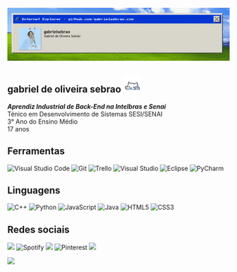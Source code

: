 ![Header](./readme.gif)

## gabriel de oliveira sebrao <img src="./gatinho.gif" width=40>

 ***Aprendiz Industrial de Back-End na Intelbras e Senai***<br> Ténico em Desenvolvimento de Sistemas SESI/SENAI <br> 3° Ano do Ensino Médio <br> 17 anos
## **Ferramentas**
![Visual Studio Code](https://img.shields.io/badge/Visual%20Studio%20Code-0078d7.svg?style=for-the-badge&logo=visual-studio-code&logoColor=white)
![Git](https://img.shields.io/badge/git-%23F05033.svg?style=for-the-badge&logo=git&logoColor=white)
![Trello](https://img.shields.io/badge/Trello-%23026AA7.svg?style=for-the-badge&logo=Trello&logoColor=white)
![Visual Studio](https://img.shields.io/badge/Visual%20Studio-5C2D91.svg?style=for-the-badge&logo=visual-studio&logoColor=white)
![Eclipse](https://img.shields.io/badge/Eclipse-FE7A16.svg?style=for-the-badge&logo=Eclipse&logoColor=white)
![PyCharm](https://img.shields.io/badge/pycharm-143?style=for-the-badge&logo=pycharm&logoColor=black&color=black&labelColor=green)
## **Linguagens**
![C++](https://img.shields.io/badge/c++-%2300599C.svg?style=for-the-badge&logo=c%2B%2B&logoColor=white)
![Python](https://img.shields.io/badge/python-3670A0?style=for-the-badge&logo=python&logoColor=white)
![JavaScript](https://img.shields.io/badge/javascript-%23323330.svg?style=for-the-badge&logo=javascript&logoColor=%23F7DF1E)
![Java](https://img.shields.io/badge/java-%23ED8B00.svg?style=for-the-badge&logo=openjdk&logoColor=white)
![HTML5](https://img.shields.io/badge/html5-%23E34F26.svg?style=for-the-badge&logo=html5&logoColor=white)
![CSS3](https://img.shields.io/badge/css3-%231572B6.svg?style=for-the-badge&logo=css3&logoColor=white)

## **Redes sociais**
<a href="https://instagram.com/gabwlfgrl" target="_blank" style="text-decoration: none;"> <img src= "https://img.shields.io/badge/Instagram-E4405F.svg?style=for-the-badge&logo=Instagram&logoColor=white">
<a href="https://open.spotify.com/user/ofq3ca0anjo3wx75yndohtm88" target="_blank" style="text-decoration: none;">![Spotify](https://img.shields.io/badge/Spotify-1ED760?style=for-the-badge&logo=spotify&logoColor=white)
<a href="https://www.last.fm/pt/user/omorismt" target="_blank" style="text-decoration: none;"> <img src= "https://img.shields.io/badge/Last.fm-D51007.svg?style=for-the-badge&logo=lastdotfm&logoColor=white">
<a href="https://br.pinterest.com/gabrielsebrao/" target="_blank" style="text-decoration: none;"> ![Pinterest](https://img.shields.io/badge/Pinterest-%23E60023.svg?style=for-the-badge&logo=Pinterest&logoColor=white)
<a href="https://www.duolingo.com/profile/kelsmt" target="_blank" style="text-decoration: none;"> <img src= "https://img.shields.io/badge/Duolingo-58CC02.svg?style=for-the-badge&logo=Duolingo&logoColor=white">

[![](https://visitcount.itsvg.in/api?id=gabrielsebrao&label=profile%20views&color=10&icon=2&pretty=true)](https://visitcount.itsvg.in)
